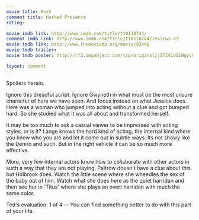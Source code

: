 ```yaml
---
movie title: Hush
comment title: Hushed Presence
rating: 

movie imdb link: http://www.imdb.com/title/tt0118744/
comment imdb link: http://www.imdb.com/title/tt0118744/reviews-43
movie tmdb link: http://www.themoviedb.org/movie/93440
movie tmdb trailer: 
movie tmdb poster: http://cf2.imgobject.com/t/p/original/jITI41dI1Hgyv9rPQ9ZJkrPLrCc.jpg

layout: comment
---
```


Spoilers herein.

Ignore this dreadful script. Ignore Gwyneth in what must be the most unsure character of hers we have seen. And focus instead on what Jessica does. Here was a woman who jumped into acting without a clue and got bumped hard. So she studied what it was all about and transformed herself.

It may be too much to ask a casual viewer to be impressed with acting styles, or is it? Lange knows the hard kind of acting, the internal kind where you know who you are and let it come out in subtle ways. Its not showy like the Deniro and such. But in the right vehicle it can be so much more effective. 

More, very few internal actors know how to collaborate with other actors in such a way that they are not playing. Paltrow doesn't have a clue about this, but Holbrook does. Watch the little scene where she wheedles the sex of the baby out of him. Watch what she does here as the quiet harridan and then see her in 'Titus' where she plays an overt harridan with much the same color.

Ted's evaluation: 1 of 4 -- You can find something better to do with this part of your life.